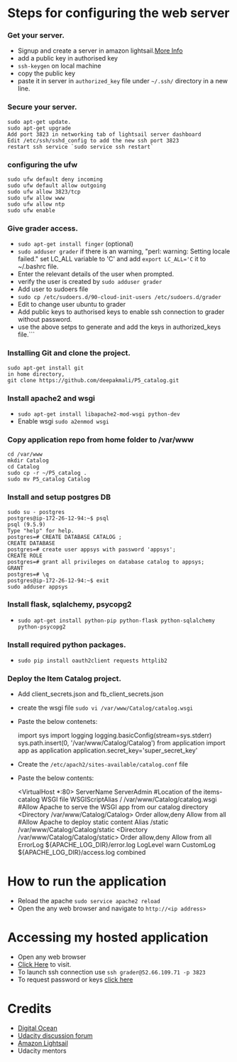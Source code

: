 # Steps for configuring the web server
### Get your server.
* Signup and create a server in amazon lightsail.[More Info](https://amazonlightsail.com/docs/)
* add a public key in authorised key
* `ssh-keygen` on local machine
* copy the public key 
* paste it in server in `authorized_key` file under `~/.ssh/` directory in a new line.

### Secure your server.
	sudo apt-get update.
	sudo apt-get upgrade
	Add port 3823 in networking tab of lightsail server dashboard
	Edit /etc/ssh/sshd_config to add the new ssh port 3823	
	restart ssh service `sudo service ssh restart`

### configuring the ufw
	sudo ufw default deny incoming
	sudo ufw default allow outgoing
	sudo ufw allow 3823/tcp
	sudo ufw allow www
	sudo ufw allow ntp
	sudo ufw enable

### Give grader access.
* `sudo apt-get install finger` (optional)
* `sudo adduser grader`
if there is an warning, "perl: warning: Setting locale failed."
set LC_ALL variable to 'C' and add `export LC_ALL='C` it to ~/.bashrc file.
* Enter the relevant details of the user when prompted.
* verify the user is created by `sudo adduser grader`
* Add user to sudoers file
* `sudo cp /etc/sudoers.d/90-cloud-init-users /etc/sudoers.d/grader`
* Edit to change user ubuntu to grader
* Add public keys to authorised keys to enable ssh connection to grader without password.
* use the above setps to generate and add the keys in authorized_keys file.```

### Installing Git and clone the project.
	sudo apt-get install git
	in home directory,
	git clone https://github.com/deepakmali/P5_catalog.git

### Install apache2 and wsgi
* `sudo apt-get install libapache2-mod-wsgi python-dev`
* Enable wsgi `sudo a2enmod wsgi`

### Copy application repo from home folder to /var/www
	cd /var/www
	mkdir Catalog
	cd Catalog
	sudo cp -r ~/P5_catalog .
	sudo mv P5_catalog Catalog

### Install and setup postgres DB
	sudo su - postgres
	postgres@ip-172-26-12-94:~$ psql
	psql (9.5.9)
	Type "help" for help.
	postgres=# CREATE DATABASE CATALOG ;
	CREATE DATABASE
	postgres=# create user appsys with password 'appsys';
	CREATE ROLE
	postgres=# grant all privileges on database catalog to appsys;
	GRANT
	postgres=# \q
	postgres@ip-172-26-12-94:~$ exit
	sudo adduser appsys

### Install flask, sqlalchemy, psycopg2
* `sudo apt-get install python-pip python-flask python-sqlalchemy python-psycopg2`

### Install required python packages.
* `sudo pip install oauth2client requests httplib2`

### Deploy the Item Catalog project.
* Add client_secrets.json and fb_client_secrets.json
* create the wsgi file `sudo vi /var/www/Catalog/catalog.wsgi`
* Paste the below contenets:


    import sys
    import logging
    logging.basicConfig(stream=sys.stderr)
    sys.path.insert(0, '/var/www/Catalog/Catalog')
    from application import app as application
    application.secret_key='super_secret_key'
    
* Create the `/etc/apach2/sites-available/catalog.conf` file
* Paste the below contents:


	<VirtualHost *:80>
	     ServerName <IP Address> 
	     ServerAdmin <Email Address> 
	     #Location of the items-catalog WSGI file
	     WSGIScriptAlias / /var/www/Catalog/catalog.wsgi
	     #Allow Apache to serve the WSGI app from our catalog directory
	     <Directory /var/www/Catalog/Catalog>
	          Order allow,deny
	          Allow from all
	     </Directory>
	     #Allow Apache to deploy static content
	     Alias /static /var/www/Catalog/Catalog/static
	     <Directory /var/www/Catalog/Catalog/static>
	        Order allow,deny
	        Allow from all
	     </Directory>
	      ErrorLog ${APACHE_LOG_DIR}/error.log
	      LogLevel warn
	      CustomLog ${APACHE_LOG_DIR}/access.log combined
	</VirtualHost>

# How to run the application
* Reload the apache `sudo service apache2 reload`
* Open the any web browser and navigate to `http://<ip address>`

# Accessing my hosted application
* Open any web browser
* [Click Here](http://52.66.109.71/) to visit.
* To launch ssh connection use `ssh grader@52.66.109.71 -p 3823`
* To request password or keys [click here](mailto:deepak3823@gmail.com)


# Credits
* [Digital Ocean](https://www.digitalocean.com/community/tutorials/how-to-deploy-a-flask-application-on-an-ubuntu-vps)
* [Udacity discussion forum](https://discussions.udacity.com)
* [Amazon Lightsail](https://www.google.co.in/url?sa=t&rct=j&q=&esrc=s&source=web&cd=1&cad=rja&uact=8&ved=0ahUKEwj71a6GutHWAhXFOo8KHQLkDPQQFggnMAA&url=https%3A%2F%2Famazonlightsail.com%2F&usg=AOvVaw0R-xQizQ5hK-4YkURuGQkU)
* Udacity mentors

